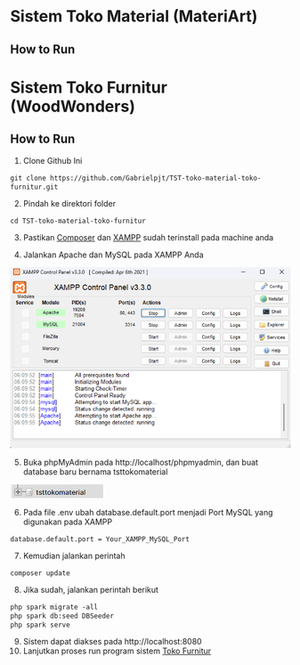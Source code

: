 # Sistem Toko Material (MateriArt)

## How to Run

# Sistem Toko Furnitur (WoodWonders)

## How to Run

1. Clone Github Ini

```
git clone https://github.com/Gabrielpjt/TST-toko-material-toko-furnitur.git
```

2. Pindah ke direktori folder

```
cd TST-toko-material-toko-furnitur
```

3. Pastikan [Composer](https://getcomposer.org/download/) dan [XAMPP](https://www.apachefriends.org/download.html) sudah terinstall pada machine anda

4. Jalankan Apache dan MySQL pada XAMPP Anda

![Apache dan MySQL](doc/XAMPP.png)

5. Buka phpMyAdmin pada http://localhost/phpmyadmin, dan buat database baru bernama tsttokomaterial

![Database Toko Material](doc/tsttokomaterial.png)

6. Pada file .env ubah database.default.port menjadi Port MySQL yang digunakan pada XAMPP

```
database.default.port = Your_XAMPP_MySQL_Port
```

7. Kemudian jalankan perintah

```
composer update
```

8. Jika sudah, jalankan perintah berikut

```
php spark migrate -all
php spark db:seed DBSeeder
php spark serve
```

9. Sistem dapat diakses pada http://localhost:8080
10. Lanjutkan proses run program sistem [Toko Furnitur](https://github.com/rasyadanfz/furniture-system)
